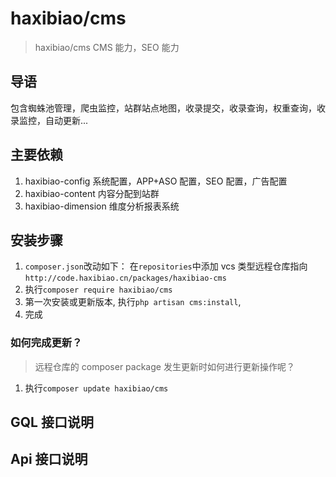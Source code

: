 # haxibiao/cms

> haxibiao/cms CMS 能力，SEO 能力

## 导语

包含蜘蛛池管理，爬虫监控，站群站点地图，收录提交，收录查询，权重查询，收录监控，自动更新...

## 主要依赖

1. haxibiao-config 系统配置，APP+ASO 配置，SEO 配置，广告配置
2. haxibiao-content 内容分配到站群
3. haxibiao-dimension 维度分析报表系统

## 安装步骤

1. `composer.json`改动如下：
   在`repositories`中添加 vcs 类型远程仓库指向
   `http://code.haxibiao.cn/packages/haxibiao-cms`
2. 执行`composer require haxibiao/cms`
3. 第一次安装或更新版本, 执行`php artisan cms:install`,
4. 完成

### 如何完成更新？

> 远程仓库的 composer package 发生更新时如何进行更新操作呢？

1. 执行`composer update haxibiao/cms`

## GQL 接口说明

## Api 接口说明
